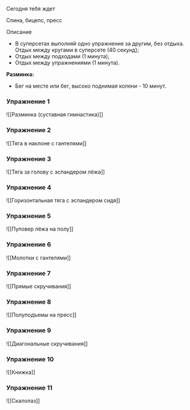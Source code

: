 Сегодня тебя ждет

Спина, бицепс, пресс

Описание

-   В суперсетах выполняй одно упражнение за другим, без отдыха. Отдых между кругами в суперсете (40 секунд);
-   Отдых между подходами (1 минута);
-   Отдых между упражнениями (1 минута).

**Разминка:**

-   Бег на месте или бег, высоко поднимая колени - 10 минут.

### Упражнение 1

![[Разминка (суставная гимнастика)]]

### Упражнение 2

![[Тяга в наклоне с гантелями]]

### Упражнение 3

![[Тяга за голову с эспандером лёжа]]

### Упражнение 4

![[Горизонтальная тяга с эспандером сидя]]

### Упражнение 5

![[Пуловер лёжа на полу]]

### Упражнение 6

![[Молотки с гантелями]]

### Упражнение 7

![[Прямые скручивания]]

### Упражнение 8

![[Полуподъемы на пресс]]

### Упражнение 9

![[Диагональные скручивания]]

### Упражнение 10

![[Книжка]]

### Упражнение 11

![[Скалолаз]]